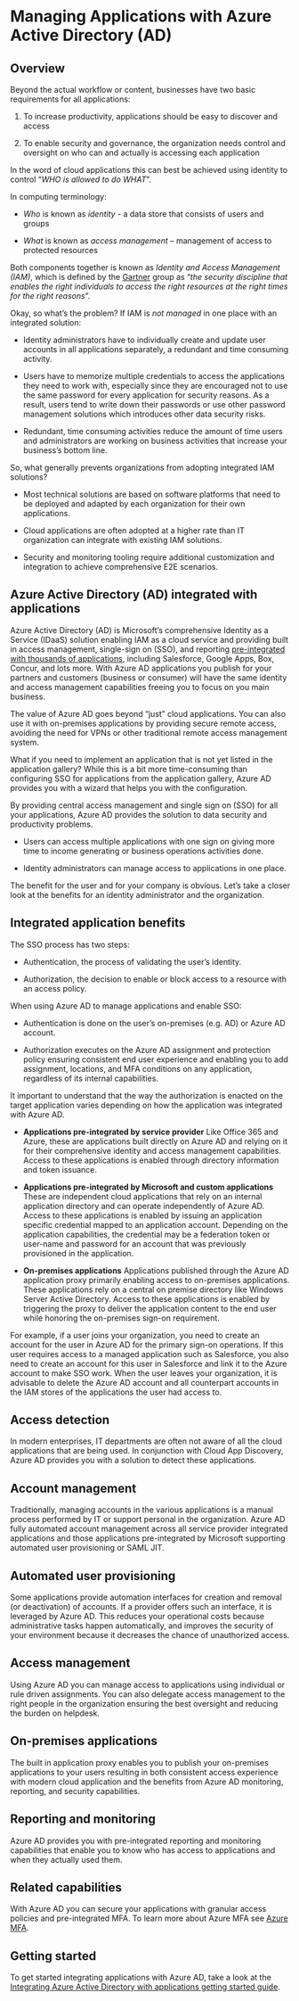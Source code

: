 <properties
   pageTitle="Managing Applications with Azure Active Directory | Microsoft Azure"
   description="This article the benefits of integrating Azure Active Directory with your on-premises, cloud and SaaS applications."
   services="active-directory"
   documentationCenter=""
   authors="ihenkel"
   manager="stevenpo"
   editor=""/>

   <tags
      ms.service="active-directory"
      ms.devlang="na"
      ms.topic="article"
      ms.tgt_pltfrm="na"
      ms.workload="identity"
      ms.date="10/16/2015"
      ms.author="inhenk"/>

# Managing Applications with Azure Active Directory (AD)

## Overview

Beyond the actual workflow or content, businesses have two basic requirements for all applications:

1. To increase productivity, applications should be easy to discover and access

2. To enable security and governance, the organization needs control and oversight on who can and actually is accessing each application

In the word of cloud applications this can best be achieved using identity to control “*WHO is allowed to do WHAT*”.

In computing terminology:

- *Who* is known as *identity* - a data store that consists of users and groups

- *What* is known as *access management* – management of access to protected resources

Both components together is known as *Identity and Access Management (IAM)*, which is defined by the [Gartner](http://www.gartner.com/it-glossary/identity-and-access-management-iam) group as “*the security discipline that enables the right individuals to access the right resources at the right times for the right reasons*”.

Okay, so what’s the problem? If IAM is *not managed* in one place with an integrated solution:

- Identity administrators have to individually create and update user accounts in all applications separately, a redundant and time consuming activity.

- Users have to memorize multiple credentials to access the applications they need to work with, especially since they are encouraged not to use the same password for every application for security reasons. As a result, users tend to write down their passwords or use other password management solutions which introduces other data security risks.

- Redundant, time consuming activities reduce the amount of time users and administrators are working on business activities that increase your business’s bottom line.

So, what generally prevents organizations from adopting integrated IAM solutions?

- Most technical solutions are based on software platforms that need to be deployed and adapted by each organization for their own applications.

- Cloud applications are often adopted at a higher rate than IT organization can integrate with existing IAM solutions.

- Security and monitoring tooling require additional customization and integration to achieve comprehensive E2E scenarios.

## Azure Active Directory (AD) integrated with applications

Azure Active Directory (AD) is Microsoft’s comprehensive Identity as a Service (IDaaS) solution enabling IAM as a cloud service and providing built in access management, single-sign on (SSO), and reporting [pre-integrated with thousands of applications](https://azure.microsoft.com/marketplace/active-directory/), including Salesforce, Google Apps, Box, Concur, and lots more. With Azure AD applications you publish for your partners and customers (business or consumer) will have the same identity and access management capabilities freeing you to focus on you main business.

The value of Azure AD goes beyond “just” cloud applications. You can also use it with on-premises applications by providing secure remote access, avoiding the need for VPNs or other traditional remote access management system.

What if you need to implement an application that is not yet listed in the application gallery? While this is a bit more time-consuming than configuring SSO for applications from the application gallery, Azure AD provides you with a wizard that helps you with the configuration.

By providing central access management and single sign on (SSO) for all your applications, Azure AD provides the solution to data security and productivity problems.

- Users can access multiple applications with one sign on giving more time to income generating or business operations activities done.

- Identity administrators can manage access to applications in one place.

The benefit for the user and for your company is obvious. Let’s take a closer look at the benefits for an identity administrator and the organization.

## Integrated application benefits

The SSO process has two steps:

- Authentication, the process of validating the user’s identity.

- Authorization, the decision to enable or block access to a resource with an access policy.

When using Azure AD to manage applications and enable SSO:

- Authentication is done on the user’s on-premises (e.g. AD) or Azure AD account.

- Authorization executes on the Azure AD assignment and protection policy ensuring consistent end user experience and enabling you to add assignment, locations, and MFA conditions on any application, regardless of its internal capabilities.

It important to understand that the way the authorization is enacted on the target application varies depending on how the application was integrated with Azure AD.

- **Applications pre-integrated by service provider** Like Office 365 and Azure, these are applications built directly on Azure AD and relying on it for their comprehensive identity and access management capabilities. Access to these applications is enabled through directory information and token issuance.

- **Applications pre-integrated by Microsoft and custom applications** These are independent cloud applications that rely on an internal application directory and can operate independently of Azure AD. Access to these applications is enabled by issuing an application specific credential mapped to an application account. Depending on the application capabilities, the credential may be a federation token or user-name and password for an account that was previously provisioned in the application.

- **On-premises applications** Applications published through the Azure AD application proxy primarily enabling access to on-premises applications. These applications rely on a central on premise directory like Windows Server Active Directory. Access to these applications is enabled by triggering the proxy to deliver the application content to the end user while honoring the on-premises sign-on requirement.

For example, if a user joins your organization, you need to create an account for the user in Azure AD for the primary sign-on operations. If this user requires access to a managed application such as Salesforce, you also need to create an account for this user in Salesforce and link it to the Azure account to make SSO work. When the user leaves your organization, it is advisable to delete the Azure AD account and all counterpart accounts in the IAM stores of the applications the user had access to.

## Access detection

In modern enterprises, IT departments are often not aware of all the cloud applications that are being used. In conjunction with Cloud App Discovery, Azure AD provides you with a solution to detect these applications.

## Account management

Traditionally, managing accounts in the various applications is a manual process performed by IT or support personal in the organization. Azure AD fully automated account management across all service provider integrated applications and those applications pre-integrated by Microsoft supporting automated user provisioning or SAML JIT.

## Automated user provisioning

Some applications provide automation interfaces for creation and removal (or deactivation) of accounts. If a provider offers such an interface, it is leveraged by Azure AD. This reduces your operational costs because administrative tasks happen automatically, and improves the security of your environment because it decreases the chance of unauthorized access.

## Access management

Using Azure AD you can manage access to applications using individual or rule driven assignments. You can also delegate access management to the right people in the organization ensuring the best oversight and reducing the burden on helpdesk.

## On-premises applications

The built in application proxy enables you to publish your on-premises applications to your users resulting in both consistent access experience with modern cloud application and the benefits from Azure AD monitoring, reporting, and security capabilities.

## Reporting and monitoring

Azure AD provides you with pre-integrated reporting and monitoring capabilities that enable you to know who has access to applications and when they actually used them.

## Related capabilities

With Azure AD you can secure your applications with granular access policies and pre-integrated MFA. To learn more about Azure MFA see [Azure MFA](https://azure.microsoft.com/services/multi-factor-authentication/).

## Getting started

To get started integrating applications with Azure AD, take a look at the [Integrating Azure Active Directory with applications getting started guide](active-directory-integrating-applications-getting-started.md).
